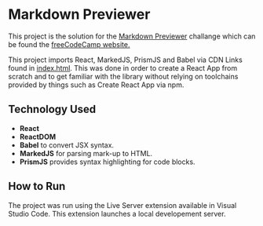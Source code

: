 # Markdown Previewer

This project is the solution for the [Markdown Previewer](https://codepen.io/conrog/full/VwWPXWE) challange which can be found the [freeCodeCamp website.](https://www.freecodecamp.org/learn/front-end-development-libraries/front-end-development-libraries-projects/build-a-markdown-previewer)

This project imports React, MarkedJS, PrismJS and Babel via CDN Links found in [index.html](/public/index.html). This was done in order to create a React App from scratch and to get familiar with the library without relying on toolchains provided by things such as Create React App via npm.

## Technology Used

- **React**
- **ReactDOM**
- **Babel** to convert JSX syntax.
- **MarkedJS** for parsing mark-up to HTML.
- **PrismJS** provides syntax highlighting for code blocks.

## How to Run

The project was run using the Live Server extension available in Visual Studio Code. This extension launches a local developement server.
